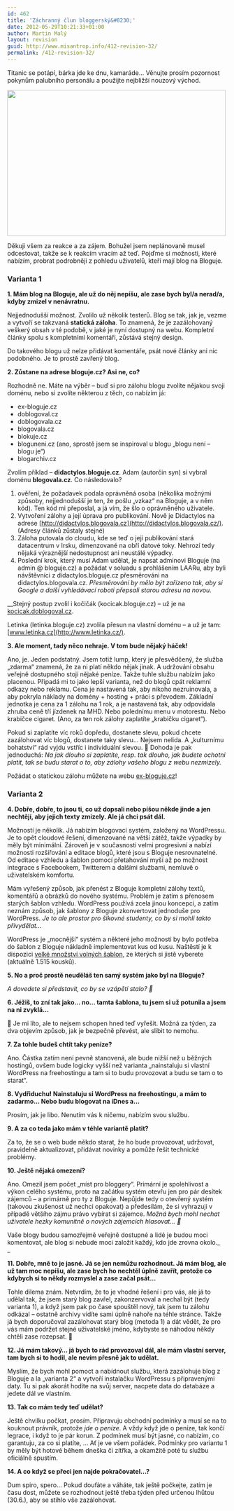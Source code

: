 ```yaml
---
id: 462
title: 'Záchranný člun bloggerský&#8230;'
date: 2012-05-29T10:21:33+01:00
author: Martin Malý
layout: revision
guid: http://www.misantrop.info/412-revision-32/
permalink: /412-revision-32/
---
```

Titanic se potápí, bárka jde ke dnu, kamaráde&#8230; Věnujte prosím pozornost pokynům palubního personálu a použijte nejbližší nouzový východ.

<!--more-->

<a href="http://www.misantrop.info/zachranny-clun-bloggersky/7001022801_e5cfddd7c4/" rel="attachment wp-att-413"><img class="aligncenter size-full wp-image-413" title="7001022801_e5cfddd7c4" src="http://www.misantrop.info/wp-content/uploads/2012/05/7001022801_e5cfddd7c4.jpg" alt="" width="500" height="333" srcset="https://www.misantrop.info/wp-content/uploads/2012/05/7001022801_e5cfddd7c4.jpg 500w, https://www.misantrop.info/wp-content/uploads/2012/05/7001022801_e5cfddd7c4-200x133.jpg 200w" sizes="(max-width: 500px) 100vw, 500px" /></a>

Děkuji všem za reakce a za zájem. Bohužel jsem neplánovaně musel odcestovat, takže se k reakcím vracím až teď. Pojďme si možnosti, které nabízím, probrat podrobněji z pohledu uživatelů, kteří mají blog na Bloguje.

### Varianta 1

**1. Mám blog na Bloguje, ale už do něj nepíšu, ale zase bych byl/a nerad/a, kdyby zmizel v nenávratnu.**

Nejjednodušší možnost. Zvolilo už několik testerů. Blog se tak, jak je, vezme a vytvoří se takzvaná **statická záloha**. To znamená, že je zazálohovaný veškerý obsah v té podobě, v jaké je nyní dostupný na webu. Kompletní články spolu s kompletními komentáři, zůstává stejný design.

Do takového blogu už nelze přidávat komentáře, psát nové články ani nic podobného. Je to prostě zavřený blog.

**2. Zůstane na adrese bloguje.cz? Asi ne, co?**

Rozhodně ne. Máte na výběr &#8211; buď si pro zálohu blogu zvolíte nějakou svoji doménu, nebo si zvolíte některou z těch, co nabízím já:

  * ex-bloguje.cz
  * doblogoval.cz
  * doblogovala.cz
  * blogovala.cz
  * blokuje.cz
  * bloguneni.cz (ano, sprostě jsem se inspiroval u blogu &#8222;blogu není &#8211; blogu je&#8220;)
  * blogarchiv.cz

Zvolím příklad &#8211; **didactylos.bloguje.cz**. Adam (autorčin syn) si vybral doménu **blogovala.cz**. Co následovalo?

1. ověření, že požadavek podala oprávněná osoba (několika možnými způsoby, nejjednodušší je ten, že pošlu &#8222;vzkaz&#8220; na Bloguje, a v něm kód). Ten kód mi přeposlal, a já vím, že šlo o oprávněného uživatele.  
2. Vytvoření zálohy a její úprava pro publikování. Nově je Didactylos na adrese [http://didactylos.blogovala.cz](http://didactylos.blogovala.cz/). (Adresy článků zůstaly stejné)  
3. Záloha putovala do cloudu, kde se teď o její publikování stará datacentrum v Irsku, dimenzované na obří datové toky. Nehrozí tedy nějaká výraznější nedostupnost ani neustálé výpadky.  
4. Poslední krok, který musí Adam udělat, je napsat adminovi Bloguje (na admin @ bloguje.cz) a požádat v soluadu s prohlášením LAARu, aby byli návštěvníci z didactylos.bloguje.cz přesměrováni na didactylos.blogovala.cz. _Přesměrování by mělo být zařízeno tak, aby si Google a další vyhledávací roboti přepsali starou adresu na novou._

__Stejný postup zvolil i kočičák (kocicak.bloguje.cz) &#8211; už je na [kocicak.doblogoval.cz](http://kocicak.doblogoval.cz/).

Letinka (letinka.bloguje.cz) zvolila přesun na vlastní doménu &#8211; a už je tam: [www.letinka.cz](http://www.letinka.cz/).

**3. Ale moment, tady něco nehraje. V tom bude nějaký háček!**

Ano, je. Jeden podstatný. Jsem totiž lump, který je přesvědčený, že služba &#8222;zdarma&#8220; znamená, že za ni platí někdo nějak jinak. A udržování obsahu veřejně dostupného stojí nějaké peníze. Takže tuhle službu nabízím jako placenou. Připadá mi to jako lepší varianta, než do blogů cpát reklamní odkazy nebo reklamu. Cena je nastavená tak, aby nikoho nezruinovala, a aby pokryla náklady na domény + hosting + práci s převodem. Základní jednotka je cena za 1 zálohu na 1 rok, a je nastavená tak, aby odpovídala zhruba ceně tří jízdenek na MHD. Nebo polednímu menu v motorestu. Nebo krabičce cigaret. (Ano, za ten rok zálohy zaplatíte &#8222;krabičku cigaret&#8220;).

Pokud si zaplatíte víc roků dopředu, dostanete slevu, pokud chcete zazálohovat víc blogů, dostanete taky slevu&#8230; Nejsem nelida. A &#8222;kulturnímu bohatství&#8220; rád vyjdu vstříc i individuální slevou. 🙂 Dohoda je pak jednoduchá: _Na jak dlouho si zaplatíte, resp. tak dlouho, jak budete ochotni platit, tak se budu starat o to, aby zálohy vašeho blogu z webu nezmizely._

Požádat o statickou zálohu můžete na webu [ex-bloguje.cz](http://www.ex-bloguje.cz/)!

### Varianta 2

**4. Dobře, dobře, to jsou ti, co už dopsali nebo píšou někde jinde a jen nechtějí, aby jejich texty zmizely. Ale já chci psát dál.**

Možností je několik. Já nabízím blogovací systém, založený na WordPressu. Je to opět cloudové řešení, dimenzované na větší zátěž, takže výpadky by měly být minimální. Zároveň je v současnosti velmi progresivní a nabízí možnosti rozšiřování a editace blogů, které jsou s Bloguje nesrovnatelné. Od editace vzhledu a šablon pomocí přetahování myší až po možnost integrace s Facebookem, Twitterem a dalšími službami, nemluvě o uživatelském komfortu.

Mám vyřešený způsob, jak přenést z Bloguje kompletní zálohy textů, komentářů a obrázků do nového systému. Problém je zatím s přenosem starých šablon vzhledu. WordPress používá zcela jinou koncepci, a zatím neznám způsob, jak šablony z Bloguje zkonvertovat jednoduše pro WordPress. _Je to ale prostor pro šikovné studenty, co by si mohli takto přivydělat&#8230;_

WordPress je &#8222;mocnější&#8220; systém a některé jeho možnosti by bylo potřeba do šablon z Bloguje nákladně implementovat kus od kusu. Naštěstí je k dispozici [velké množství volných šablon](http://wordpress.org/extend/themes/), ze kterých si jistě vyberete (aktuálně 1.515 kousků).

**5. No a proč prostě neuděláš ten samý systém jako byl na Bloguje?**

_A dovedete si představit, co by se vzápětí stalo? 🙂_

**6. Jéžiš, to zní tak jako&#8230; no&#8230; tamta šablona, tu jsem si už potunila a jsem na ni zvyklá&#8230;**

🙁 Je mi líto, ale to nejsem schopen hned teď vyřešit. Možná za týden, za dva objevím způsob, jak je bezpečně převést, ale slíbit to nemohu.

**7. Za tohle budeš chtít taky peníze?**

Ano. Částka zatím není pevně stanovená, ale bude nižší než u běžných hostingů, ovšem bude logicky vyšší než varianta &#8222;nainstaluju si vlastní WordPress na freehostingu a tam si to budu provozovat a budu se tam o to starat&#8220;.

**8. Vydřiduchu! Nainstaluju si WordPress na freehostingu, a mám to zadarmo&#8230; Nebo budu blogovat na iDnes a&#8230;**

Prosím, jak je libo. Nenutím vás k ničemu, nabízím svou službu.

**9. A za co teda jako mám v téhle variantě platit?**

Za to, že se o web bude někdo starat, že ho bude provozovat, udržovat, pravidelně aktualizovat, přidávat novinky a pomůže řešit technické problémy.

**10. Ještě nějaká omezení?**

Ano. Omezil jsem počet &#8222;míst pro bloggery&#8220;. Primární je spolehlivost a výkon celého systému, proto na začátku systém otevřu jen pro pár desítek zájemců &#8211; a primárně pro ty z Bloguje. Nepůjde tedy o otevřený systém (takovou zkušenost už nechci opakovat) a předesílám, že si vyhrazuji v případě většího zájmu právo vybírat si zájemce. _Možná bych mohl nechat uživatele hezky komunitně o nových zájemcích hlasovat&#8230; 🙂_

Vaše blogy budou samozřejmě veřejně dostupné a lidé je budou moci komentovat, ale blog si nebude moci založit každý, kdo jde zrovna okolo._  
_ 

**11. Dobře, mně to je jasné. Já se jen nemůžu rozhodnout. Já mám blog, ale už tam moc nepíšu, ale zase bych ho nechtěl úplně zavřít, protože co kdybych si to někdy rozmyslel a zase začal psát&#8230;**

Tohle dilema znám. Netvrdím, že to je vhodné řešení i pro vás, ale já to udělal tak, že jsem starý blog zavřel, zakonzervoval a nechal být (tedy varianta 1), a když jsem pak po čase spouštěl nový, tak jsem tu zálohu odkázal &#8211; ostatně archivy vidíte sami úplně nahoře na téhle stránce. Takže já bych doporučoval zazálohovat starý blog (metoda 1) a dát vědět, že pro vás mám podržet stejné uživatelské jméno, kdybyste se náhodou někdy chtěli zase rozepsat. 🙂

**12. Já mám takový&#8230; já bych to rád provozoval dál, ale mám vlastní server, tam bych si to hodil, ale nevím přesně jak to udělat.**

Myslím, že bych mohl pomoct a nabídnout službu, která zazálohuje blog z Bloguje a la &#8222;varianta 2&#8220; a vytvoří instalačku WordPressu s připravenými daty. Tu si pak akorát hodíte na svůj server, nacpete data do databáze a jedete dál ve vlastním.

**13. Tak co mám tedy teď udělat?**

Ještě chvilku počkat, prosím. Připravuju obchodní podmínky a musí se na to kouknout právník, protože _jde o peníze_. A vždy když jde o peníze, tak končí legrace, i když to je pár korun. Z podmínek musí být jasné, co nabízím, co garantuju, za co si platíte, &#8230; Ať je ve všem pořádek. Podmínky pro variantu 1 by měly být hotové během dneška či zítřka, a okamžitě poté tu službu oficiálně spustím.

**14. A co když se přeci jen najde pokračovatel&#8230;?**

Dum spiro, spero&#8230; Pokud doufáte a váháte, tak ještě počkejte, zatím je času dost, můžete se rozhodnout ještě třeba týden před určenou lhůtou (30.6.), aby se stihlo vše zazálohovat.